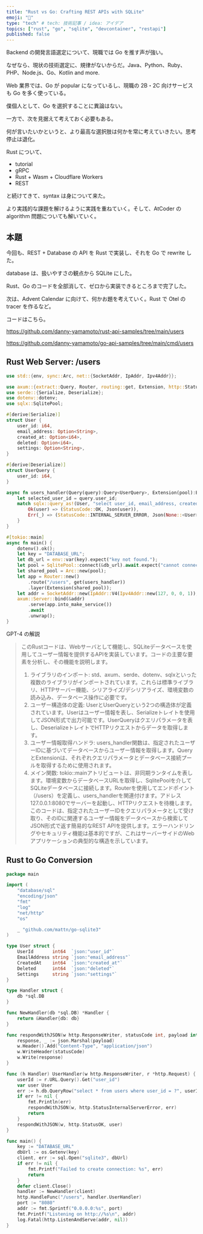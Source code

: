 ```yaml
---
title: "Rust vs Go: Crafting REST APIs with SQLite"
emoji: "🍣"
type: "tech" # tech: 技術記事 / idea: アイデア
topics: ["rust", "go", "sqlite", "devcontainer", "restapi"]
published: false
---
```

Backend の開発言語選定について、現職では Go を推す声が強い。

なぜなら、現状の技術選定に、規律がないからだ。Java、Python、Ruby、PHP、Node.js、Go、Kotlin and more.

Web 業界では、Go が popular になっているし、現職の 2B・2C 向けサービスも Go を多く使っている。

僕個人として、Go を選択することに異論はない。

一方で、次を見据えて考えておく必要もある。

何が言いたいかというと、より最高な選択肢は何かを常に考えていきたい。思考停止は退化。

Rust について、
- tutorial
- gRPC
- Rust + Wasm + Cloudflare Workers
- REST

と続けてきて、syntax は身について来た。

より実践的な課題を解けるように実践を重ねていく。そして、AtCoder の algorithm 問題についても解いていく。

## 本題
今回も、REST + Database の API を Rust で実装し、それを Go で rewrite した。

database は、扱いやすさの観点から SQLite にした。

Rust、Go のコードを全部消して、ゼロから実装できるところまで完了した。

次は、Advent Calendar に向けて、何かお題を考えていく。Rust で Otel の tracer を作るなど。


コードはこちら。

https://github.com/danny-yamamoto/rust-api-samples/tree/main/users

https://github.com/danny-yamamoto/go-api-samples/tree/main/cmd/users

## Rust Web Server: /users
```rust
use std::{env, sync::Arc, net::{SocketAddr, IpAddr, Ipv4Addr}};

use axum::{extract::Query, Router, routing::get, Extension, http::StatusCode, Json, response::IntoResponse};
use serde::{Serialize, Deserialize};
use dotenv::dotenv;
use sqlx::SqlitePool;

#[derive(Serialize)]
struct User {
    user_id: i64,
    email_address: Option<String>,
    created_at: Option<i64>,
    deleted: Option<i64>,
    settings: Option<String>,
}

#[derive(Deserialize)]
struct UserQuery {
    user_id: i64,
}

async fn users_handler(Query(query):Query<UserQuery>, Extension(pool):Extension<Arc<SqlitePool>>) -> impl IntoResponse {
    let selected_user_id = query.user_id;
    match sqlx::query_as!(User, "select user_id, email_address, created_at, deleted, settings from users where user_id = ?", selected_user_id).fetch_optional(&*pool).await {
        Ok(user) => (StatusCode::OK, Json(user)),
        Err(_) => (StatusCode::INTERNAL_SERVER_ERROR, Json(None::<User>)),
    }
}

#[tokio::main]
async fn main() {
    dotenv().ok();
    let key = "DATABASE_URL";
    let db_url = env::var(key).expect("key not found.");
    let pool = SqlitePool::connect(&db_url).await.expect("cannot connect.");
    let shared_pool = Arc::new(pool);
    let app = Router::new()
        .route("/users", get(users_handler))
        .layer(Extension(shared_pool));
    let addr = SocketAddr::new(IpAddr::V4(Ipv4Addr::new(127, 0, 0, 1)), 8080);
    axum::Server::bind(&addr)
        .serve(app.into_make_service())
        .await
        .unwrap();
}
```

GPT-4 の解説
> このRustコードは、Webサーバとして機能し、SQLiteデータベースを使用してユーザー情報を提供するAPIを実装しています。コードの主要な要素を分析し、その機能を説明します。
>
> 1. ライブラリのインポート:
> std、axum、serde、dotenv、sqlxといった複数のライブラリがインポートされています。これらは標準ライブラリ、HTTPサーバー機能、シリアライズ/デシリアライズ、環境変数の読み込み、データベース操作に必要です。
> 1. ユーザー構造体の定義:
> UserとUserQueryという2つの構造体が定義されています。Userはユーザー情報を表し、Serializeトレイトを使用してJSON形式で出力可能です。UserQueryはクエリパラメータを表し、DeserializeトレイトでHTTPリクエストからデータを取得します。
> 1. ユーザー情報取得ハンドラ:
> users_handler関数は、指定されたユーザーIDに基づいてデータベースからユーザー情報を取得します。QueryとExtensionは、それぞれクエリパラメータとデータベース接続プールを取得するために使用されます。
> 1. メイン関数:
> tokio::mainアトリビュートは、非同期ランタイムを表します。環境変数からデータベースURLを取得し、SqlitePoolを介してSQLiteデータベースに接続します。Routerを使用してエンドポイント（/users）を定義し、users_handlerを関連付けます。アドレス127.0.0.1:8080でサーバーを起動し、HTTPリクエストを待機します。このコードは、指定されたユーザーIDをクエリパラメータとして受け取り、そのIDに関連するユーザー情報をデータベースから検索してJSON形式で返す簡易的なREST APIを提供します。エラーハンドリングやセキュリティ機能は基本的ですが、これはサーバーサイドのWebアプリケーションの典型的な構造を示しています。

## Rust to Go Conversion
```go
package main

import (
	"database/sql"
	"encoding/json"
	"fmt"
	"log"
	"net/http"
	"os"

	_ "github.com/mattn/go-sqlite3"
)

type User struct {
	UserId       int64  `json:"user_id"`
	EmailAddress string `json:"email_address"`
	CreatedAt    int64  `json:"created_at"`
	Deleted      int64  `json:"deleted"`
	Settings     string `json:"settings"`
}

type Handler struct {
	db *sql.DB
}

func NewHandler(db *sql.DB) *Handler {
	return &Handler{db: db}
}

func respondWithJSON(w http.ResponseWriter, statusCode int, payload interface{}) {
	response, _ := json.Marshal(payload)
	w.Header().Add("Content-Type", "application/json")
	w.WriteHeader(statusCode)
	w.Write(response)
}

func (h Handler) UserHandler(w http.ResponseWriter, r *http.Request) {
	userId := r.URL.Query().Get("user_id")
	var user User
	err := h.db.QueryRow("select * from users where user_id = ?", userId).Scan(&user.UserId, &user.EmailAddress, &user.CreatedAt, &user.Deleted, &user.Settings)
	if err != nil {
		fmt.Println(err)
		respondWithJSON(w, http.StatusInternalServerError, err)
		return
	}
	respondWithJSON(w, http.StatusOK, user)
}

func main() {
	key := "DATABASE_URL"
	dbUrl := os.Getenv(key)
	client, err := sql.Open("sqlite3", dbUrl)
	if err != nil {
		fmt.Printf("Failed to create connection: %s", err)
		return
	}
	defer client.Close()
	handler := NewHandler(client)
	http.HandleFunc("/users", handler.UserHandler)
	port := "8080"
	addr := fmt.Sprintf("0.0.0.0:%s", port)
	fmt.Printf("Listening on http://%s\n", addr)
	log.Fatal(http.ListenAndServe(addr, nil))
}
```
